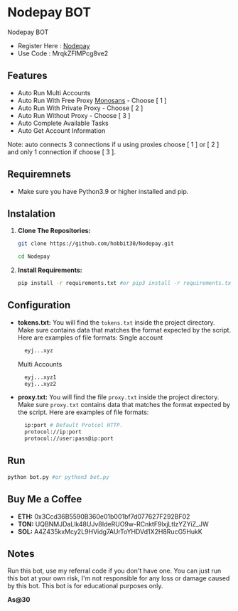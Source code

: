 # Nodepay BOT
Nodepay BOT

- Register Here : [Nodepay](https://app.nodepay.ai/register?ref=MrqkZFlMPcg8ve2)
- Use Code : MrqkZFlMPcg8ve2

## Features

  - Auto Run  Multi Accounts
  - Auto Run With Free Proxy [Monosans](https://raw.githubusercontent.com/monosans/proxy-list/main/proxies/all.txt) - Choose [ 1 ]
  - Auto Run With Private Proxy - Choose [ 2 ]
  - Auto Run Without Proxy - Choose [ 3 ]
  - Auto Complete Available Tasks
  - Auto Get Account Information
    
Note: auto connects 3 connections if u using proxies choose [ 1 ] or [ 2 ] and only 1 connection if choose [ 3 ].

## Requiremnets

- Make sure you have Python3.9 or higher installed and pip.

## Instalation

1. **Clone The Repositories:**
   ```bash
   git clone https://github.com/hobbit30/Nodepay.git
   ```
   ```bash
   cd Nodepay
   ```

2. **Install Requirements:**
   ```bash
   pip install -r requirements.txt #or pip3 install -r requirements.txt
   ```

## Configuration

- **tokens.txt:** You will find the `tokens.txt` inside the project directory. Make sure contains data that matches the format expected by the script. Here are examples of file formats:
  Single account
  ```bash
    eyj...xyz
  ```
  Multi Accounts
  ```bash
    eyj...xyz1
    eyj...xyz2
  ```

- **proxy.txt:** You will find the file `proxy.txt` inside the project directory. Make sure `proxy.txt` contains data that matches the format expected by the script. Here are examples of file formats:
  ```bash
    ip:port # Default Protcol HTTP.
    protocol://ip:port
    protocol://user:pass@ip:port
  ```

## Run

```bash
python bot.py #or python3 bot.py
```

## Buy Me a Coffee

- **ETH:** 0x3Ccd36B5590B360e01b001bf7d077627F292BF02
- **TON:** UQBNMJDaLlk48UJv8IdeRUO9w-RCnktF9lxjLtIzYZYiZ_JW
- **SOL:** A4Z435kxMcy2L9HVidg7AUrToYHDVd1X2H8RucG5HukK

## Notes
Run this bot, use my referral code if you don't have one.
You can just run this bot at your own risk, I'm not responsible for any loss or damage caused by this bot.
This bot is for educational purposes only.

**As@30**
